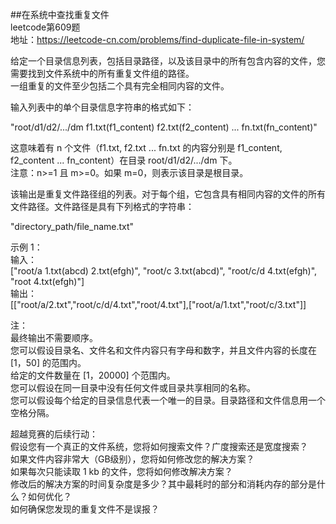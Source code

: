 ##在系统中查找重复文件<br/>
leetcode第609题<br/>
地址：https://leetcode-cn.com/problems/find-duplicate-file-in-system/<br/>

给定一个目录信息列表，包括目录路径，以及该目录中的所有包含内容的文件，您需要找到文件系统中的所有重复文件组的路径。<br/>
一组重复的文件至少包括二个具有完全相同内容的文件。<br/>

输入列表中的单个目录信息字符串的格式如下：<br/>

"root/d1/d2/.../dm f1.txt(f1_content) f2.txt(f2_content) ... fn.txt(fn_content)"<br/>

这意味着有 n 个文件（f1.txt, f2.txt ... fn.txt 的内容分别是 f1_content, f2_content ... fn_content）在目录 root/d1/d2/.../dm 下。<br/>
注意：n>=1 且 m>=0。如果 m=0，则表示该目录是根目录。<br/>

该输出是重复文件路径组的列表。对于每个组，它包含具有相同内容的文件的所有文件路径。文件路径是具有下列格式的字符串：<br/>

"directory_path/file_name.txt"<br/>

示例 1：<br/>
输入：<br/>
["root/a 1.txt(abcd) 2.txt(efgh)", "root/c 3.txt(abcd)", "root/c/d 4.txt(efgh)", "root 4.txt(efgh)"]<br/>
输出： <br/>
[["root/a/2.txt","root/c/d/4.txt","root/4.txt"],["root/a/1.txt","root/c/3.txt"]]<br/>
 
注：<br/>
最终输出不需要顺序。<br/>
您可以假设目录名、文件名和文件内容只有字母和数字，并且文件内容的长度在 [1，50] 的范围内。<br/>
给定的文件数量在 [1，20000] 个范围内。<br/>
您可以假设在同一目录中没有任何文件或目录共享相同的名称。<br/>
您可以假设每个给定的目录信息代表一个唯一的目录。目录路径和文件信息用一个空格分隔。<br/>
 

超越竞赛的后续行动：<br/>
假设您有一个真正的文件系统，您将如何搜索文件？广度搜索还是宽度搜索？<br/>
如果文件内容非常大（GB级别），您将如何修改您的解决方案？<br/>
如果每次只能读取 1 kb 的文件，您将如何修改解决方案？<br/>
修改后的解决方案的时间复杂度是多少？其中最耗时的部分和消耗内存的部分是什么？如何优化？<br/>
如何确保您发现的重复文件不是误报？<br/>
